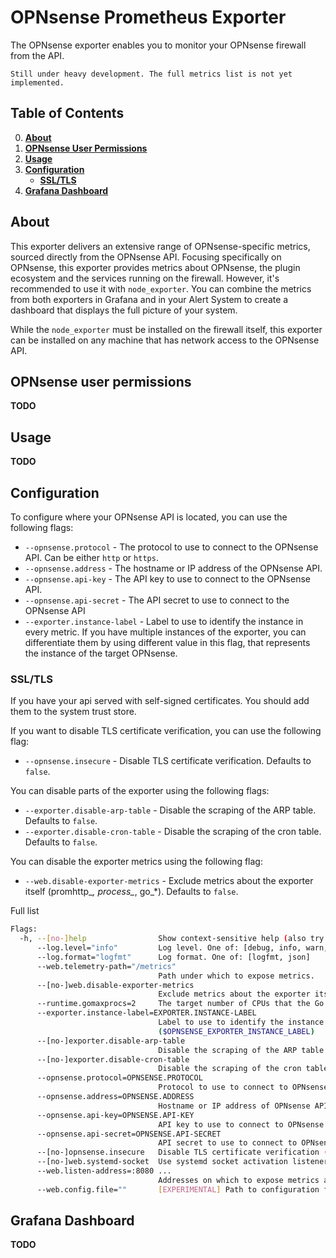 # OPNsense Prometheus Exporter

The OPNsense exporter enables you to monitor your OPNsense firewall from the API.

`Still under heavy development. The full metrics list is not yet implemented.`

## Table of Contents

0. **[About](#about)**
1. **[OPNsense User Permissions](#opnsense-user-permissions)**  
2. **[Usage](#usage)**  
3. **[Configuration](#configuration)**  
      - **[SSL/TLS](#ssltls)**  
4. **[Grafana Dashboard](#grafana-dashboard)**  

## About

This exporter delivers an extensive range of OPNsense-specific metrics, sourced directly from the OPNsense API. Focusing specifically on OPNsense, this exporter provides metrics about OPNsense, the plugin ecosystem and the services running on the firewall. However, it's recommended to use it with `node_exporter`. You can combine the metrics from both exporters in Grafana and in your Alert System to create a dashboard that displays the full picture of your system.

While the `node_exporter` must be installed on the firewall itself, this exporter can be installed on any machine that has network access to the OPNsense API.

## OPNsense user permissions

**TODO**

## Usage

**TODO**

## Configuration

To configure where your OPNsense API is located, you can use the following flags:

- `--opnsense.protocol` - The protocol to use to connect to the OPNsense API. Can be either `http` or `https`.
- `--opnsense.address` - The hostname or IP address of the OPNsense API.
- `--opnsense.api-key` - The API key to use to connect to the OPNsense API.
- `--opnsense.api-secret` - The API secret to use to connect to the OPNsense API
- `--exporter.instance-label` - Label to use to identify the instance in every metric. If you have multiple instances of the exporter, you can differentiate them by using different value in this flag, that represents the instance of the target OPNsense.

### SSL/TLS

If you have your api served with self-signed certificates. You should add them to the system trust store.

If you want to disable TLS certificate verification, you can use the following flag:

- `--opnsense.insecure` - Disable TLS certificate verification. Defaults to `false`.

You can disable parts of the exporter using the following flags:

- `--exporter.disable-arp-table` - Disable the scraping of the ARP table. Defaults to `false`.
- `--exporter.disable-cron-table` - Disable the scraping of the cron table. Defaults to `false`.

You can disable the exporter metrics using the following flag:

- `--web.disable-exporter-metrics` - Exclude metrics about the exporter itself (promhttp_*, process_*, go_*). Defaults to `false`.

Full list

```bash
Flags:
  -h, --[no-]help                Show context-sensitive help (also try --help-long and --help-man).
      --log.level="info"         Log level. One of: [debug, info, warn, error]
      --log.format="logfmt"      Log format. One of: [logfmt, json]
      --web.telemetry-path="/metrics"  
                                 Path under which to expose metrics.
      --[no-]web.disable-exporter-metrics  
                                 Exclude metrics about the exporter itself (promhttp_*, process_*, go_*). ($OPNSENSE_EXPORTER_DISABLE_EXPORTER_METRICS)
      --runtime.gomaxprocs=2     The target number of CPUs that the Go runtime will run on (GOMAXPROCS) ($GOMAXPROCS)
      --exporter.instance-label=EXPORTER.INSTANCE-LABEL  
                                 Label to use to identify the instance in every metric. If you have multiple instances of the exporter, you can differentiate them by using different value in this flag, that represents the instance of the target OPNsense.
                                 ($OPNSENSE_EXPORTER_INSTANCE_LABEL)
      --[no-]exporter.disable-arp-table  
                                 Disable the scraping of the ARP table ($OPNSENSE_EXPORTER_DISABLE_ARP_TABLE)
      --[no-]exporter.disable-cron-table  
                                 Disable the scraping of the cron table ($OPNSENSE_EXPORTER_DISABLE_CRON_TABLE)
      --opnsense.protocol=OPNSENSE.PROTOCOL  
                                 Protocol to use to connect to OPNsense API. One of: [http, https] ($OPNSENSE_EXPORTER_OPS_PROTOCOL)
      --opnsense.address=OPNSENSE.ADDRESS  
                                 Hostname or IP address of OPNsense API ($OPNSENSE_EXPORTER_OPS_API)
      --opnsense.api-key=OPNSENSE.API-KEY  
                                 API key to use to connect to OPNsense API ($OPNSENSE_EXPORTER_OPS_API_KEY)
      --opnsense.api-secret=OPNSENSE.API-SECRET  
                                 API secret to use to connect to OPNsense API ($OPNSENSE_EXPORTER_OPS_API_SECRET)
      --[no-]opnsense.insecure   Disable TLS certificate verification ($OPNSENSE_EXPORTER_OPS_INSECURE)
      --[no-]web.systemd-socket  Use systemd socket activation listeners instead of port listeners (Linux only).
      --web.listen-address=:8080 ...  
                                 Addresses on which to expose metrics and web interface. Repeatable for multiple addresses.
      --web.config.file=""       [EXPERIMENTAL] Path to configuration file that can enable TLS or authentication. See: https://github.com/prometheus/exporter-toolkit/blob/master/docs/web-configuration.md
```

## Grafana Dashboard

**TODO**
